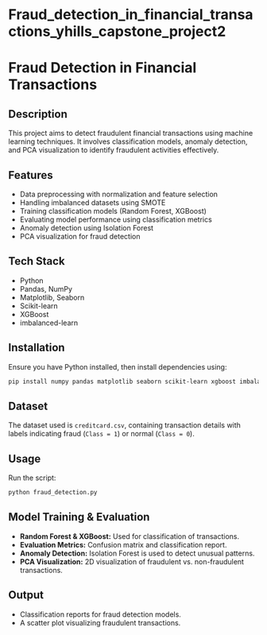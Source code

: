 # Fraud_detection_in_financial_transactions_yhills_capstone_project2
# Fraud Detection in Financial Transactions

## Description
This project aims to detect fraudulent financial transactions using machine learning techniques. It involves classification models, anomaly detection, and PCA visualization to identify fraudulent activities effectively.

## Features
- Data preprocessing with normalization and feature selection
- Handling imbalanced datasets using SMOTE
- Training classification models (Random Forest, XGBoost)
- Evaluating model performance using classification metrics
- Anomaly detection using Isolation Forest
- PCA visualization for fraud detection

## Tech Stack
- Python
- Pandas, NumPy
- Matplotlib, Seaborn
- Scikit-learn
- XGBoost
- imbalanced-learn

## Installation
Ensure you have Python installed, then install dependencies using:
```bash
pip install numpy pandas matplotlib seaborn scikit-learn xgboost imbalanced-learn
```

## Dataset
The dataset used is `creditcard.csv`, containing transaction details with labels indicating fraud (`Class = 1`) or normal (`Class = 0`).

## Usage
Run the script:
```bash
python fraud_detection.py
```

## Model Training & Evaluation
- **Random Forest & XGBoost:** Used for classification of transactions.
- **Evaluation Metrics:** Confusion matrix and classification report.
- **Anomaly Detection:** Isolation Forest is used to detect unusual patterns.
- **PCA Visualization:** 2D visualization of fraudulent vs. non-fraudulent transactions.

## Output
- Classification reports for fraud detection models.
- A scatter plot visualizing fraudulent transactions.
